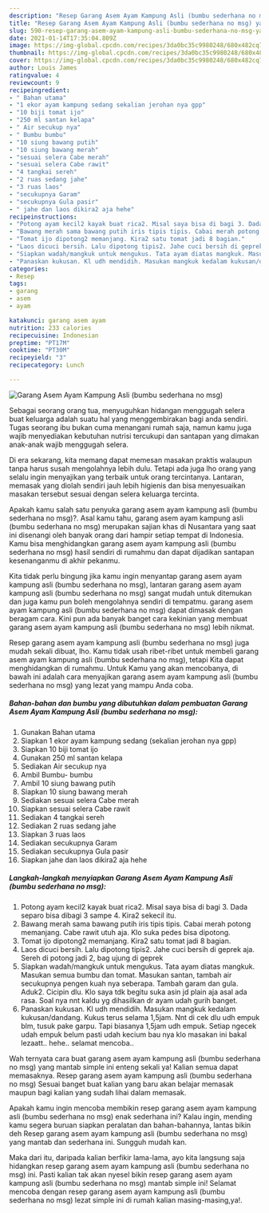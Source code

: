 ```yaml
---
description: "Resep Garang Asem Ayam Kampung Asli (bumbu sederhana no msg) yang nikmat dan Mudah Dibuat"
title: "Resep Garang Asem Ayam Kampung Asli (bumbu sederhana no msg) yang nikmat dan Mudah Dibuat"
slug: 590-resep-garang-asem-ayam-kampung-asli-bumbu-sederhana-no-msg-yang-nikmat-dan-mudah-dibuat
date: 2021-01-14T17:35:04.809Z
image: https://img-global.cpcdn.com/recipes/3da0bc35c9980248/680x482cq70/garang-asem-ayam-kampung-asli-bumbu-sederhana-no-msg-foto-resep-utama.jpg
thumbnail: https://img-global.cpcdn.com/recipes/3da0bc35c9980248/680x482cq70/garang-asem-ayam-kampung-asli-bumbu-sederhana-no-msg-foto-resep-utama.jpg
cover: https://img-global.cpcdn.com/recipes/3da0bc35c9980248/680x482cq70/garang-asem-ayam-kampung-asli-bumbu-sederhana-no-msg-foto-resep-utama.jpg
author: Louis James
ratingvalue: 4
reviewcount: 9
recipeingredient:
- " Bahan utama"
- "1 ekor ayam kampung sedang sekalian jerohan nya gpp"
- "10 biji tomat ijo"
- "250 ml santan kelapa"
- " Air secukup nya"
- " Bumbu bumbu"
- "10 siung bawang putih"
- "10 siung bawang merah"
- "sesuai selera Cabe merah"
- "sesuai selera Cabe rawit"
- "4 tangkai sereh"
- "2 ruas sedang jahe"
- "3 ruas laos"
- "secukupnya Garam"
- "secukupnya Gula pasir"
- " jahe dan laos dikira2 aja hehe"
recipeinstructions:
- "Potong ayam kecil2 kayak buat rica2. Misal saya bisa di bagi 3. Dada separo bisa dibagi 3 sampe 4. Kira2 sekecil itu."
- "Bawang merah sama bawang putih iris tipis tipis. Cabai merah potong memanjang. Cabe rawit utuh aja. Klo suka pedes bisa dipotong."
- "Tomat ijo dipotong2 memanjang. Kira2 satu tomat jadi 8 bagian."
- "Laos dicuci bersih. Lalu dipotong tipis2. Jahe cuci bersih di geprek aja. Sereh di potong jadi 2, bag ujung di geprek"
- "Siapkan wadah/mangkuk untuk mengukus. Tata ayam diatas mangkuk. Masukan semua bumbu dan tomat. Masukan santan, tambah air secukupnya pengen kuah nya seberapa. Tambah garam dan gula. Aduk2. Cicipin dlu. Klo saya tdk begitu suka asin jd plain aja asal ada rasa. Soal nya nnt kaldu yg dihasilkan dr ayam udah gurih banget."
- "Panaskan kukusan. Kl udh mendidih. Masukan mangkuk kedalam kukusan/dandang. Kukus terus selama 1,5jam. Nnt di cek dlu udh empuk blm, tusuk pake garpu. Tapi biasanya 1,5jam udh empuk. Setiap ngecek udah empuk belum pasti udah kecium bau nya klo masakan ini bakal lezaatt.. hehe.. selamat mencoba.."
categories:
- Resep
tags:
- garang
- asem
- ayam

katakunci: garang asem ayam 
nutrition: 233 calories
recipecuisine: Indonesian
preptime: "PT17M"
cooktime: "PT30M"
recipeyield: "3"
recipecategory: Lunch

---
```



![Garang Asem Ayam Kampung Asli (bumbu sederhana no msg)](https://img-global.cpcdn.com/recipes/3da0bc35c9980248/680x482cq70/garang-asem-ayam-kampung-asli-bumbu-sederhana-no-msg-foto-resep-utama.jpg)

Sebagai seorang orang tua, menyuguhkan hidangan menggugah selera buat keluarga adalah suatu hal yang menggembirakan bagi anda sendiri. Tugas seorang ibu bukan cuma menangani rumah saja, namun kamu juga wajib menyediakan kebutuhan nutrisi tercukupi dan santapan yang dimakan anak-anak wajib menggugah selera.

Di era  sekarang, kita memang dapat memesan masakan praktis walaupun tanpa harus susah mengolahnya lebih dulu. Tetapi ada juga lho orang yang selalu ingin menyajikan yang terbaik untuk orang tercintanya. Lantaran, memasak yang diolah sendiri jauh lebih higienis dan bisa menyesuaikan masakan tersebut sesuai dengan selera keluarga tercinta. 



Apakah kamu salah satu penyuka garang asem ayam kampung asli (bumbu sederhana no msg)?. Asal kamu tahu, garang asem ayam kampung asli (bumbu sederhana no msg) merupakan sajian khas di Nusantara yang saat ini disenangi oleh banyak orang dari hampir setiap tempat di Indonesia. Kamu bisa menghidangkan garang asem ayam kampung asli (bumbu sederhana no msg) hasil sendiri di rumahmu dan dapat dijadikan santapan kesenanganmu di akhir pekanmu.

Kita tidak perlu bingung jika kamu ingin menyantap garang asem ayam kampung asli (bumbu sederhana no msg), lantaran garang asem ayam kampung asli (bumbu sederhana no msg) sangat mudah untuk ditemukan dan juga kamu pun boleh mengolahnya sendiri di tempatmu. garang asem ayam kampung asli (bumbu sederhana no msg) dapat dimasak dengan beragam cara. Kini pun ada banyak banget cara kekinian yang membuat garang asem ayam kampung asli (bumbu sederhana no msg) lebih nikmat.

Resep garang asem ayam kampung asli (bumbu sederhana no msg) juga mudah sekali dibuat, lho. Kamu tidak usah ribet-ribet untuk membeli garang asem ayam kampung asli (bumbu sederhana no msg), tetapi Kita dapat menghidangkan di rumahmu. Untuk Kamu yang akan mencobanya, di bawah ini adalah cara menyajikan garang asem ayam kampung asli (bumbu sederhana no msg) yang lezat yang mampu Anda coba.

<!--inarticleads1-->

##### Bahan-bahan dan bumbu yang dibutuhkan dalam pembuatan Garang Asem Ayam Kampung Asli (bumbu sederhana no msg):

1. Gunakan  Bahan utama
1. Siapkan 1 ekor ayam kampung sedang (sekalian jerohan nya gpp)
1. Siapkan 10 biji tomat ijo
1. Gunakan 250 ml santan kelapa
1. Sediakan  Air secukup nya
1. Ambil  Bumbu- bumbu
1. Ambil 10 siung bawang putih
1. Siapkan 10 siung bawang merah
1. Sediakan sesuai selera Cabe merah
1. Siapkan sesuai selera Cabe rawit
1. Sediakan 4 tangkai sereh
1. Sediakan 2 ruas sedang jahe
1. Siapkan 3 ruas laos
1. Sediakan secukupnya Garam
1. Sediakan secukupnya Gula pasir
1. Siapkan  jahe dan laos dikira2 aja hehe




<!--inarticleads2-->

##### Langkah-langkah menyiapkan Garang Asem Ayam Kampung Asli (bumbu sederhana no msg):

1. Potong ayam kecil2 kayak buat rica2. Misal saya bisa di bagi 3. Dada separo bisa dibagi 3 sampe 4. Kira2 sekecil itu.
1. Bawang merah sama bawang putih iris tipis tipis. Cabai merah potong memanjang. Cabe rawit utuh aja. Klo suka pedes bisa dipotong.
1. Tomat ijo dipotong2 memanjang. Kira2 satu tomat jadi 8 bagian.
1. Laos dicuci bersih. Lalu dipotong tipis2. Jahe cuci bersih di geprek aja. Sereh di potong jadi 2, bag ujung di geprek
1. Siapkan wadah/mangkuk untuk mengukus. Tata ayam diatas mangkuk. Masukan semua bumbu dan tomat. Masukan santan, tambah air secukupnya pengen kuah nya seberapa. Tambah garam dan gula. Aduk2. Cicipin dlu. Klo saya tdk begitu suka asin jd plain aja asal ada rasa. Soal nya nnt kaldu yg dihasilkan dr ayam udah gurih banget.
1. Panaskan kukusan. Kl udh mendidih. Masukan mangkuk kedalam kukusan/dandang. Kukus terus selama 1,5jam. Nnt di cek dlu udh empuk blm, tusuk pake garpu. Tapi biasanya 1,5jam udh empuk. Setiap ngecek udah empuk belum pasti udah kecium bau nya klo masakan ini bakal lezaatt.. hehe.. selamat mencoba..




Wah ternyata cara buat garang asem ayam kampung asli (bumbu sederhana no msg) yang mantab simple ini enteng sekali ya! Kalian semua dapat memasaknya. Resep garang asem ayam kampung asli (bumbu sederhana no msg) Sesuai banget buat kalian yang baru akan belajar memasak maupun bagi kalian yang sudah lihai dalam memasak.

Apakah kamu ingin mencoba membikin resep garang asem ayam kampung asli (bumbu sederhana no msg) enak sederhana ini? Kalau ingin, mending kamu segera buruan siapkan peralatan dan bahan-bahannya, lantas bikin deh Resep garang asem ayam kampung asli (bumbu sederhana no msg) yang mantab dan sederhana ini. Sungguh mudah kan. 

Maka dari itu, daripada kalian berfikir lama-lama, ayo kita langsung saja hidangkan resep garang asem ayam kampung asli (bumbu sederhana no msg) ini. Pasti kalian tak akan nyesel bikin resep garang asem ayam kampung asli (bumbu sederhana no msg) mantab simple ini! Selamat mencoba dengan resep garang asem ayam kampung asli (bumbu sederhana no msg) lezat simple ini di rumah kalian masing-masing,ya!.

